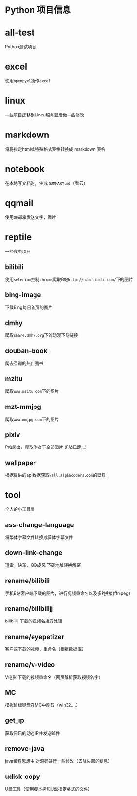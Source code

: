 # Python 项目信息


# all-test
Python测试项目


# excel
使用`openpyxl`操作`excel`


# linux
一些项目迁移到Linxu服务器后做一些修改


# markdown
将将指定html或特殊格式表格转换成 markdown 表格


# notebook
在本地写文档时，生成 `SUMMARY.md`（看云）


# qqmail
使用`QQ`邮箱发送文字，图片


# reptile
一些爬虫项目

## bilibili
使用`selenium`控制`chrome`爬取B站`http://h.bilibili.com/`下的图片

## bing-image
下载Bing每日首页的图片

## dmhy
爬取`share.dmhy.org`下的动漫下载链接

## douban-book
爬去豆瓣的热门图书

## mzitu
爬取`www.mzitu.com`下的图片

## mzt-mmjpg
爬取`www.mmjpg.com`下的图片

## pixiv
P站爬虫，爬取作者下全部图片 (P站已跪...)

## wallpaper
根据提供的api数据获取`wall.alphacoders.com`的壁纸



# tool
个人的小工具集

## ass-change-language
将繁体字幕文件转换成简体字幕文件

## down-link-change
迅雷，快车，QQ旋风 下载地址转换解密

## rename/bilibili
手机B站客户端下载的图片，进行视频重命名以及多P拼接(ffmpeg)

## rename/billbilljj
billbilljj 下载的视频名进行处理

## rename/eyepetizer
客户端下载的视频，重命名（根据数据库）

## rename/v-video
V电影 下载的视频重命名（网页解析获取视频名字）

## MC
模拟鼠标键盘在MC中刷石（win32....）

## get_ip
获取闪讯的动态IP并发送邮件

## remove-java
java编程思想中 对源码进行一些修改（去除头部的信息）

## udisk-copy
U盘工具（使用脚本拷贝U盘指定格式的文件）